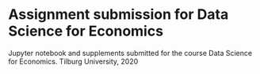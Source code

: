 # Assignment submission for Data Science for Economics
Jupyter notebook and supplements submitted for the course Data Science for Economics.
Tilburg University, 2020
